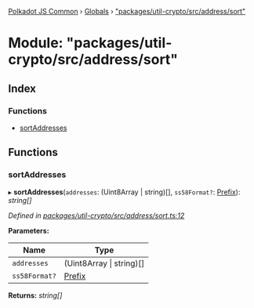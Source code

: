 [Polkadot JS Common](../README.md) › [Globals](../globals.md) › ["packages/util-crypto/src/address/sort"](_packages_util_crypto_src_address_sort_.md)

# Module: "packages/util-crypto/src/address/sort"

## Index

### Functions

* [sortAddresses](_packages_util_crypto_src_address_sort_.md#sortaddresses)

## Functions

###  sortAddresses

▸ **sortAddresses**(`addresses`: (Uint8Array | string)[], `ss58Format?`: [Prefix](_packages_util_crypto_src_address_types_.md#prefix)): *string[]*

*Defined in [packages/util-crypto/src/address/sort.ts:12](https://github.com/polkadot-js/common/blob/ce46a6818/packages/util-crypto/src/address/sort.ts#L12)*

**Parameters:**

Name | Type |
------ | ------ |
`addresses` | (Uint8Array &#124; string)[] |
`ss58Format?` | [Prefix](_packages_util_crypto_src_address_types_.md#prefix) |

**Returns:** *string[]*
